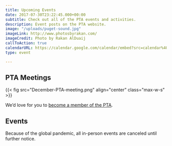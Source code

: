 ```yaml
---
title: Upcoming Events
date: 2017-07-30T23:22:45.000+00:00
subtitle: Check out all of the PTA events and activities.
description: Event posts on the PTA website.
image: "/uploads/puget-sound.jpg"
imageLink: http://www.photosbyrakan.com/
imageCredit: Photo by Rakan AlDuaij
callToAction: true
calendarURL: https://calendar.google.com/calendar/embed?src=calendar%40islandviewpta.org&ctz=America%2FLos_Angeles
type: event

---
```

## PTA Meetings

{{< fig src="December-PTA-meeting.png" align="center" class="max-w-s" >}}

We’d love for you to [become a member of the PTA](/membership/).

## Events

Because of the global pandemic, all in-person events are canceled until further notice.